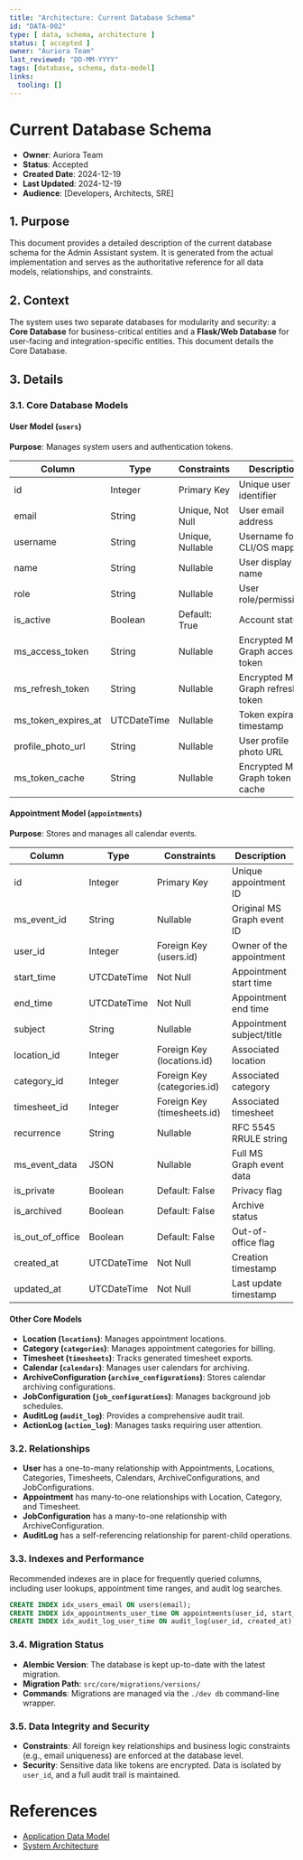 ```yaml
---
title: "Architecture: Current Database Schema"
id: "DATA-002"
type: [ data, schema, architecture ]
status: [ accepted ]
owner: "Auriora Team"
last_reviewed: "DD-MM-YYYY"
tags: [database, schema, data-model]
links:
  tooling: []
---
```


# Current Database Schema

- **Owner**: Auriora Team
- **Status**: Accepted
- **Created Date**: 2024-12-19
- **Last Updated**: 2024-12-19
- **Audience**: [Developers, Architects, SRE]

## 1. Purpose

This document provides a detailed description of the current database schema for the Admin Assistant system. It is generated from the actual implementation and serves as the authoritative reference for all data models, relationships, and constraints.

## 2. Context

The system uses two separate databases for modularity and security: a **Core Database** for business-critical entities and a **Flask/Web Database** for user-facing and integration-specific entities. This document details the Core Database.

## 3. Details

### 3.1. Core Database Models

#### User Model (`users`)
**Purpose**: Manages system users and authentication tokens.

| Column | Type | Constraints | Description |
|---|---|---|---|
| id | Integer | Primary Key | Unique user identifier |
| email | String | Unique, Not Null | User email address |
| username | String | Unique, Nullable | Username for CLI/OS mapping |
| name | String | Nullable | User display name |
| role | String | Nullable | User role/permissions |
| is_active | Boolean | Default: True | Account status |
| ms_access_token | String | Nullable | Encrypted MS Graph access token |
| ms_refresh_token | String | Nullable | Encrypted MS Graph refresh token |
| ms_token_expires_at | UTCDateTime | Nullable | Token expiration timestamp |
| profile_photo_url | String | Nullable | User profile photo URL |
| ms_token_cache | String | Nullable | Encrypted MS Graph token cache |

#### Appointment Model (`appointments`)
**Purpose**: Stores and manages all calendar events.

| Column | Type | Constraints | Description |
|---|---|---|---|
| id | Integer | Primary Key | Unique appointment ID |
| ms_event_id | String | Nullable | Original MS Graph event ID |
| user_id | Integer | Foreign Key (users.id) | Owner of the appointment |
| start_time | UTCDateTime | Not Null | Appointment start time |
| end_time | UTCDateTime | Not Null | Appointment end time |
| subject | String | Nullable | Appointment subject/title |
| location_id | Integer | Foreign Key (locations.id) | Associated location |
| category_id | Integer | Foreign Key (categories.id) | Associated category |
| timesheet_id | Integer | Foreign Key (timesheets.id) | Associated timesheet |
| recurrence | String | Nullable | RFC 5545 RRULE string |
| ms_event_data | JSON | Nullable | Full MS Graph event data |
| is_private | Boolean | Default: False | Privacy flag |
| is_archived | Boolean | Default: False | Archive status |
| is_out_of_office | Boolean | Default: False | Out-of-office flag |
| created_at | UTCDateTime | Not Null | Creation timestamp |
| updated_at | UTCDateTime | Not Null | Last update timestamp |

#### Other Core Models

- **Location (`locations`)**: Manages appointment locations.
- **Category (`categories`)**: Manages appointment categories for billing.
- **Timesheet (`timesheets`)**: Tracks generated timesheet exports.
- **Calendar (`calendars`)**: Manages user calendars for archiving.
- **ArchiveConfiguration (`archive_configurations`)**: Stores calendar archiving configurations.
- **JobConfiguration (`job_configurations`)**: Manages background job schedules.
- **AuditLog (`audit_log`)**: Provides a comprehensive audit trail.
- **ActionLog (`action_log`)**: Manages tasks requiring user attention.

### 3.2. Relationships

- **User** has a one-to-many relationship with Appointments, Locations, Categories, Timesheets, Calendars, ArchiveConfigurations, and JobConfigurations.
- **Appointment** has many-to-one relationships with Location, Category, and Timesheet.
- **JobConfiguration** has a many-to-one relationship with ArchiveConfiguration.
- **AuditLog** has a self-referencing relationship for parent-child operations.

### 3.3. Indexes and Performance

Recommended indexes are in place for frequently queried columns, including user lookups, appointment time ranges, and audit log searches.

```sql
CREATE INDEX idx_users_email ON users(email);
CREATE INDEX idx_appointments_user_time ON appointments(user_id, start_time, end_time);
CREATE INDEX idx_audit_log_user_time ON audit_log(user_id, created_at);
```

### 3.4. Migration Status

- **Alembic Version**: The database is kept up-to-date with the latest migration.
- **Migration Path**: `src/core/migrations/versions/`
- **Commands**: Migrations are managed via the `./dev db` command-line wrapper.

### 3.5. Data Integrity and Security

- **Constraints**: All foreign key relationships and business logic constraints (e.g., email uniqueness) are enforced at the database level.
- **Security**: Sensitive data like tokens are encrypted. Data is isolated by `user_id`, and a full audit trail is maintained.

# References

- [Application Data Model](DATA-001-Application-Data-Model.md)
- [System Architecture](ARCH-001-System-Architecture.md)
